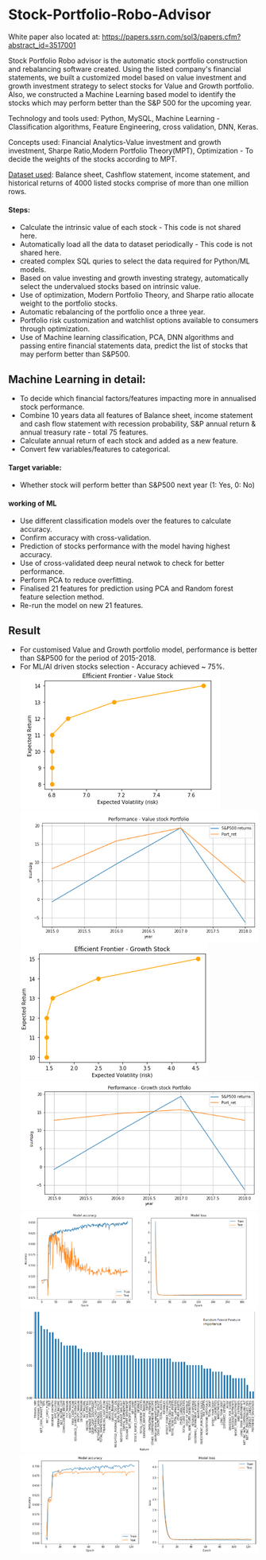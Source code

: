 # Stock-Portfolio-Robo-Advisor
White paper also located at:
https://papers.ssrn.com/sol3/papers.cfm?abstract_id=3517001

Stock Portfolio Robo advisor is the automatic stock portfolio construction and rebalancing software created. Using the listed company's financial statements, we built a customized model based on value investment and growth investment strategy to select stocks for Value and Growth portfolio. Also, we constructed a Machine Learning based model to identify the stocks which may perform better than the S&P 500 for the upcoming year.

Technology and tools used: Python, MySQL, Machine Learning - Classification algorithms, Feature Engineering, cross validation, DNN, Keras. 

Concepts used: Financial Analytics-Value investment and growth investment, Sharpe Ratio,Modern Portfolio Theory(MPT), Optimization - To decide the weights of the stocks according to MPT.

[Dataset used](https://github.com/antoinevulcain/Financial-Modeling-Prep-API): Balance sheet, Cashflow statement, income statement, and historical returns of 4000 listed stocks comprise of more than one million rows.


#### Steps:
-	Calculate the intrinsic value of each stock - This code is not shared here.
- Automatically load all the data to dataset periodically - This code is not shared here.
- created complex SQL quries to select the data required for Python/ML models.
-	Based on value investing and growth investing strategy, automatically select the undervalued stocks based on intrinsic value.
-	Use of optimization, Modern Portfolio Theory, and Sharpe ratio allocate weight to the portfolio stocks.
-	Automatic rebalancing of the portfolio once a three year.
-	Portfolio risk customization and watchlist options available to consumers through optimization.
-	Use of Machine learning classification, PCA, DNN algorithms and passing entire financial statements data, predict the list of stocks that may perform better than S&P500. 

## Machine Learning in detail:
- To decide which financial factors/features impacting more in annualised stock performance.
- Combine 10 years data all features of Balance sheet, income statement and cash flow statement with recession probability, S&P annual     return & annual treasury rate - total 75 features.
- Calculate annual return of each stock and added as a new feature.
- Convert few variables/features to categorical.

#### Target variable:
- Whether stock will perform better than S&P500 next year (1: Yes, 0: No)

#### working of ML
- Use different classification models over the features to calculate accuracy.
- Confirm accuracy with cross-validation.
- Prediction of stocks performance with the model having highest accuracy.
- Use of cross-validated deep neural netwok to check for better performance.
- Perform PCA to reduce overfitting.
- Finalised 21 features for prediction using PCA and Random forest feature selection method.
- Re-run the model on new 21 features.

## Result
- For customised Value and Growth portfolio model, performance is better than S&P500 for the period of 2015-2018.
- For ML/AI driven stocks selection - Accuracy achieved ~ 75%.
 ![](images/Efficient_Frontier_Value_portfolio.png)
 ![](images/Value_Portfolio_vs_S&P500.png)
 ![](images/Efficient_Frontier_Growth_Portfolio.png)
 ![](images/Growth_Portfolio_vs_S&p500.png)
 ![](images/DNN_All_features.png)
 ![](images/Feature_importance.png)
 ![](images/DNN_Post_PCA.png)

